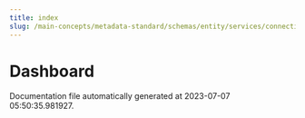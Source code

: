 ```yaml
---
title: index
slug: /main-concepts/metadata-standard/schemas/entity/services/connections/dashboard
---
```


# Dashboard

Documentation file automatically generated at 2023-07-07 05:50:35.981927.
